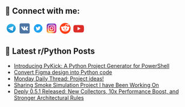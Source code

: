 ## 🔎 Connect with me:
[<img src="https://github.com/bullbesh/bullbesh/blob/main/images/Telegram.png" width="32" height="32" />](https://t.me/bullbesh)
[<img src="https://github.com/bullbesh/bullbesh/blob/main/images/VK.png" width="32" height="32" />](https://vk.com/bullbesh)
[<img src="https://github.com/bullbesh/bullbesh/blob/main/images/Twitter.png" width="32" height="32" />](https://twitter.com/bullbesh1)
[<img src="https://github.com/bullbesh/bullbesh/blob/main/images/Instagram.png" width="32" height="32" />](https://www.instagram.com/bullbesh)
[<img src="https://github.com/bullbesh/bullbesh/blob/main/images/Reddit.png" width="32" height="32" />](https://www.reddit.com/user/bullbesh)
[<img src="https://github.com/bullbesh/bullbesh/blob/main/images/YouTube.png" width="32" height="32" />](https://www.youtube.com/channel/UCtfjRs6uzgq5mfm8S06WTcg)

## 📕 Latest r/Python Posts
<!-- BLOG-POST-LIST:START -->
- [Introducing PyKick: A Python Project Generator for PowerShell](https://www.reddit.com/r/Python/comments/1ha65l9/introducing_pykick_a_python_project_generator_for/)
- [Convert Figma design into Python code](https://www.reddit.com/r/Python/comments/1ha47wt/convert_figma_design_into_python_code/)
- [Monday Daily Thread: Project ideas!](https://www.reddit.com/r/Python/comments/1h9wkuk/monday_daily_thread_project_ideas/)
- [Sharing Smoke Simulation Project I have Been Working On](https://www.reddit.com/r/Python/comments/1h9t8r7/sharing_smoke_simulation_project_i_have_been/)
- [Deply 0.5.1 Released: New Collectors, 10x Performance Boost, and Stronger Architectural Rules](https://www.reddit.com/r/Python/comments/1h9qjjj/deply_051_released_new_collectors_10x_performance/)
<!-- BLOG-POST-LIST:END -->
